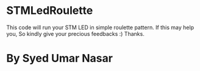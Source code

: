 # STMLedRoulette
This code will run your STM LED in simple roulette pattern. If this may help you, So kindly give your precious feedbacks :)
Thanks.
# By Syed Umar Nasar

